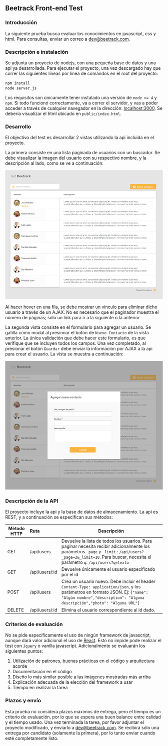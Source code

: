 ## Beetrack Front-end Test
### Introducción
La siguiente prueba busca evaluar los conocimientos en javascript, css y html. Para consultas, enviar un correo a [dev@beetrack.com](mailto:dev@beetrack.com).
### Descripción e instalación
Se adjunta un proyecto de nodejs, con una pequeña base de datos y una api ya desarrollada. Para ejecutar el proyecto, una vez descargado hay que correr las siguientes líneas por línea de comandos en el root del proyecto:
```
npm install
node server.js
```
Los requisitos son únicamente tener instalado una versión de `node >= 4` y `npm`.
Si todo funcionó correctamente, va a correr el servidor, y vas a poder acceder a través de cualquier navegador en la dirección: [localhost:3000](http://localhost:3000). Se debería visualizar el html ubicado en `public/index.html`.
### Desarrollo
El objectivo del test es desarrollar 2 vistas utilizando la api incluida en el proyecto.

La primera consiste en una lista paginada de usuarios con un buscador. Se debe visualizar la imagen del usuario con su respectivo nombre, y la descripción al lado, como se ve a continuación:

![alt text](./contacts_index.png "Users list")

Al hacer hover en una fila, se debe mostrar un vínculo para eliminar dicho usuario a través de un AJAX. No es necesario que el paginador muestra el número de páginas; sólo un link para ir a la siguiente o la anterior.

La segunda vista consiste en el formulario para agregar un usuario. Se gatilla como modal al presionar el botón de `Nuevo Contacto` de la vista anterior. La única validación que debe hacer este formulario, es que verifique que se incluyen todos los campos. Una vez completado, al presionar el botón `Guardar` debe enviar la información por AJAX a la api para crear el usuario. La vista se muestra a continuación:

![alt text](./new_contact.png "New Contact")
### Descripción de la API
El proyecto incluye la api y la base de datos de almacenamiento. La api es REST, y a continuación se especifican sus métodos:

| Método HTTP   | Ruta           | Descripción  |
| ------------- |:-------------  | -----|
| GET           | /api/users     | Devuelve la lista de todos los usuarios. Para paginar necesita recibir adicionalmente los parámetros `_page` y `_limit` : `/api/users?_page=2&_limit=10`. Para buscar, necesita el parámetro `q`: `/api/users?q=texto`|
| GET           | /api/users/:id |   Devuelve únicamente el usuario especificado por el id |
| POST          | /api/users     |    Crea un usuario nuevo. Debe incluir el header `Content-Type: application/json`, y los parámetros en formato JSON. Ej: `{"name": "Algún nombre","description": "Alguna descripción","photo": "Alguna URL"}`|
| DELETE        | /api/users/:id |    Elimina el usuario correspondiente al id dado. |
### Criterios de evaluación
No se pide específicamente el uso de ningún framework de javascript, aunque dará valor adicional el uso de [React](https://facebook.github.io/react/). Esto no impide pode realizar el test con `Jquery` o vanilla javascript. Adicionalmente se evaluarán los siguientes puntos:
1. Utilización de patrones, buenas prácticas en el código y arquitectura acorde
2. Documentación en el código
3. Diseño lo más similar posible a las imágenes mostradas más arriba
4. Explicación adecuada de la elección del framework a usar
5. Tiempo en realizar la tarea
### Plazos y envío
Esta prueba no considera plazos máximos de entrega, pero el tiempo es un criterio de evaluación, por lo que se espera una buen balance entre calidad y el tiempo usado. Una vez terminada la tarea, por favor adjuntar el proyecto modificado, y enviarlo a [dev@beetrack.com](mailto:dev@beetrack.com). Se recibirá sólo una entrega por candidato (solamente la primera), por lo tanto enviar cuando esté completamente listo.
